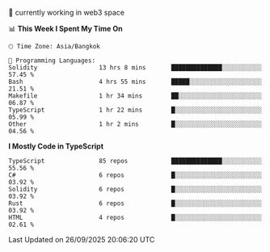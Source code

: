 🔭 currently working in web3 space

<!--START_SECTION:waka-->
📊 **This Week I Spent My Time On** 

```text
🕑︎ Time Zone: Asia/Bangkok

💬 Programming Languages: 
Solidity                 13 hrs 8 mins       ██████████████░░░░░░░░░░░   57.45 % 
Bash                     4 hrs 55 mins       █████░░░░░░░░░░░░░░░░░░░░   21.51 % 
Makefile                 1 hr 34 mins        ██░░░░░░░░░░░░░░░░░░░░░░░   06.87 % 
TypeScript               1 hr 22 mins        █░░░░░░░░░░░░░░░░░░░░░░░░   05.99 % 
Other                    1 hr 2 mins         █░░░░░░░░░░░░░░░░░░░░░░░░   04.56 % 
```

**I Mostly Code in TypeScript** 

```text
TypeScript               85 repos            ██████████████░░░░░░░░░░░   55.56 % 
C#                       6 repos             █░░░░░░░░░░░░░░░░░░░░░░░░   03.92 % 
Solidity                 6 repos             █░░░░░░░░░░░░░░░░░░░░░░░░   03.92 % 
Rust                     6 repos             █░░░░░░░░░░░░░░░░░░░░░░░░   03.92 % 
HTML                     4 repos             █░░░░░░░░░░░░░░░░░░░░░░░░   02.61 % 
```




 Last Updated on 26/09/2025 20:06:20 UTC
<!--END_SECTION:waka-->
